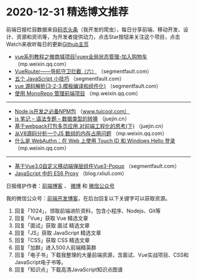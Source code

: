 # 2020-12-31 精选博文推荐

前端日报栏目数据来自[码农头条](https://toutiao.qdkfweb.cn/)（我开发的爬虫），每日分享前端、移动开发、设计、资源和资讯等，为开发者提供动力，点击Star按钮来关注这个项目，点击Watch来收听每日的更新[Github主页](https://github.com/kujian/frontendDaily)
* [vue系列教程之微商城项目|vuex全局状态管理-加入购物车](https://mp.weixin.qq.com/s?__biz=MzI5MTQ5NDY1MA==&mid=2247493636&idx=1&sn=59a771dd8a2e8795b9936e0b8d40f742) （mp.weixin.qq.com）
* [VueRouter——导航守卫拦截（六）](https://segmentfault.com/a/1190000038751117) （segmentfault.com）
* [五个 JavaScript 小技巧](https://segmentfault.com/a/1190000038749737) （segmentfault.com）
* [vue 源码解析(3-2-3,模板编译和组件化)](https://segmentfault.com/a/1190000038748343) （segmentfault.com）
* [使用 MonoRepo 管理前端项目](https://mp.weixin.qq.com/s?__biz=MzA5NzkwNDk3MQ==&mid=2650595709&idx=1&sn=1e23b0bf7c902a7815ddcf0bc9f742e7) （mp.weixin.qq.com）

***
* [Node.js开发之必备NPM包](http://www.tuicool.com/articles/hit/BfAfUzB) （www.tuicool.com）
* [js 笔记 &#8211; 语法专题 &#8211; 数据类型的转换](https://juejin.cn/post/6911949677051002893) （juejin.cn）
* [基于webpack打包多页应用,对前端工程化的思考(下)](https://juejin.cn/post/6911945908226080782) （juejin.cn）
* [从V8源码分析一个JS 数组的内存占用问题](https://mp.weixin.qq.com/s?__biz=MzI5NjM5NDQxMg==&mid=2247488370&idx=1&sn=5d4cab8551bac73beb08863e704a8e62) （mp.weixin.qq.com）
* [什么是 WebAuthn：在 Web 上使用 Touch ID 和 Windows Hello 登录](https://mp.weixin.qq.com/s/dNqmqorX-HsKZK860WAsiQ) （mp.weixin.qq.com）

***
* [基于Vue3.0自定义移动端弹层组件Vue3-Popup](https://segmentfault.com/a/1190000038741632) （segmentfault.com）
* [JavaScript 中的 ES6 Proxy](https://blog.rxliuli.com/p/43a7f3685b254f2f9aa326705beb95b1/) （blog.rxliuli.com）

日报维护作者：[前端博客](https://qdkfweb.cn/) 、 [微博](http://weibo.com/kujian) 和 [微信公众号](https://open.weixin.qq.com/qr/code?username=caibaojian_com)

我的微信公众号：[前端开发博客](https://open.weixin.qq.com/qr/code?username=caibaojian_com)，在后台回复以下关键字可以获取资源。

1. 回复「1024」，领取前端进阶资料，包含小程序、Nodejs、Git等
2. 回复「Vue」获取 Vue 精选文章
3. 回复「面试」获取 面试 精选文章
4. 回复「JS」获取 JavaScript 精选文章
5. 回复「CSS」获取 CSS 精选文章
6. 回复「加群」进入500人前端精英群
7. 回复「电子书」下载我整理的大量前端资源，含面试、Vue实战项目、CSS和JavaScript电子书等。
8. 回复「知识点」下载高清JavaScript知识点图谱